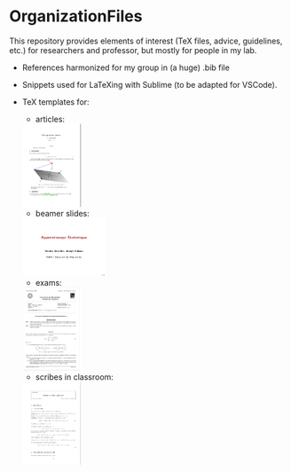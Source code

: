 # OrganizationFiles

This repository provides elements of interest (TeX files, advice, guidelines, etc.) for researchers and professor, but mostly for people in my lab.

- References harmonized for my group in (a huge) .bib file

- Snippets used for LaTeXing with Sublime (to be adapted for VSCode).

- TeX templates for:

    - articles:

    <img src="sharedimages/article.png" width="105" height="150">
    
    - beamer slides:
    
    <img src="sharedimages/beamer.png" width="150" height="105">

    - exams:
    
    <img src="sharedimages/examen.png" width="105" height="150">
    
    - scribes in classroom:
    
    <img src="sharedimages/scribe.png" width="105" height="150">

